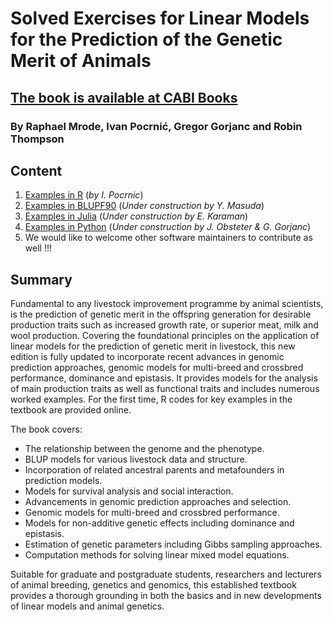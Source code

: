# Solved Exercises for Linear Models for the Prediction of the Genetic Merit of Animals
## [The book is available at CABI Books](https://www.cabidigitallibrary.org/doi/book/10.1079/9781800620506.0000)
### By Raphael Mrode, Ivan Pocrnić, Gregor Gorjanc and Robin Thompson 



## Content
1. [Examples in R](https://github.com/MrodesBook/Examples_R) (_by I. Pocrnic_)
2. [Examples in BLUPF90](https://github.com/MrodesBook/Examples_BLUPF90) (_Under construction by Y. Masuda_)
3. [Examples in Julia](https://github.com/MrodesBook/Examples_Julia) (_Under construction by E. Karaman_)
4. [Examples in Python](https://github.com/MrodesBook/Examples_Python) (_Under construction by J. Obsteter & G. Gorjanc_)
5. We would like to welcome other software maintainers to contribute as well !!!

## Summary
Fundamental to any livestock improvement programme by animal scientists, is the prediction of genetic merit in the offspring generation for desirable production traits such as increased growth rate, or superior meat, milk and wool production. Covering the foundational principles on the application of linear models for the prediction of genetic merit in livestock, this new edition is fully updated to incorporate recent advances in genomic prediction approaches, genomic models for multi-breed and crossbred performance, dominance and epistasis. It provides models for the analysis of main production traits as well as functional traits and includes numerous worked examples. For the first time, R codes for key examples in the textbook are provided online.

The book covers:

- The relationship between the genome and the phenotype.
- BLUP models for various livestock data and structure.
- Incorporation of related ancestral parents and metafounders in prediction models.
- Models for survival analysis and social interaction.
- Advancements in genomic prediction approaches and selection.
- Genomic models for multi-breed and crossbred performance.
- Models for non-additive genetic effects including dominance and epistasis.
- Estimation of genetic parameters including Gibbs sampling approaches.
- Computation methods for solving linear mixed model equations.

Suitable for graduate and postgraduate students, researchers and lecturers of animal breeding, genetics and genomics, this established textbook provides a thorough grounding in both the basics and in new developments of linear models and animal genetics.



